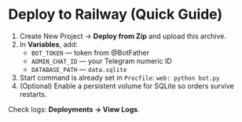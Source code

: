 # Deploy to Railway (Quick Guide)

1) Create New Project → **Deploy from Zip** and upload this archive.
2) In **Variables**, add:
   - `BOT_TOKEN` — token from @BotFather
   - `ADMIN_CHAT_ID` — your Telegram numeric ID
   - `DATABASE_PATH` — `data.sqlite`
3) Start command is already set in `Procfile`: `web: python bot.py`
4) (Optional) Enable a persistent volume for SQLite so orders survive restarts.

Check logs: **Deployments → View Logs**.
